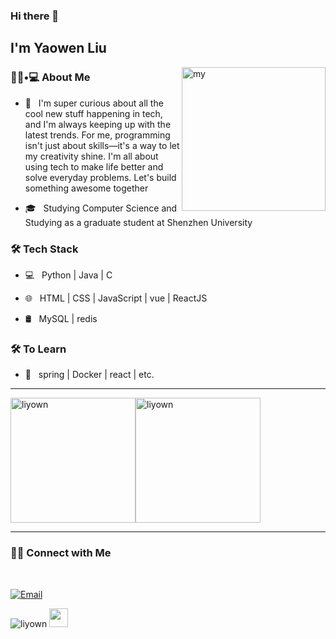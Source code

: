 ### Hi there 👋<h2> I'm Yaowen Liu</h2>

<img align='right' src="https://media.giphy.com/media/M9gbBd9nbDrOTu1Mqx/giphy.gif" width="230" alt="my">

<h3> 👨🏻•💻 About Me </h3>

- 🤔 &nbsp; I'm super curious about all the cool new stuff happening in tech, and I'm always keeping up with the latest trends. For me, programming isn't just about skills—it's a way to let my creativity shine. I'm all about using tech to make life better and solve everyday problems. Let's build something awesome together

- 🎓 &nbsp; Studying Computer Science and Studying as a graduate student at Shenzhen University



<h3>🛠 Tech Stack</h3>

- 💻 &nbsp; Python | Java  | C 

- 🌐 &nbsp; HTML | CSS | JavaScript | vue | ReactJS

- 🛢 &nbsp; MySQL | redis
<!--

- 🔧 &nbsp; Git | Markdown | Selenium | Tidyverse

- 🖥 &nbsp; Illustrator| Photoshop | InDesign

-->



<h3>🛠 To Learn</h3>

- 🔧 &nbsp; spring | Docker | react | etc.

<hr>

<img src="https://github-readme-stats.vercel.app/api/top-langs?username=liyown&show_icons=true&locale=en&layout=compact" alt="liyown" style="height: 200px; width: auto; " /><img src="https://github-readme-stats.vercel.app/api?username=liyown&show_icons=true&locale=en" alt="liyown" style="height: 200px; width: auto; margin-lift:20px;" />

<hr>
<h3> 🤝🏻 Connect with Me </h3>
<br>



<p align="center">

<a href="mailto:liuyaowen.smile@gmail.com"><img alt="Email" src="https://img.shields.io/badge/Email-shivammalpani111@gmail.com-blue?style=flat-square&logo=gmail"></a>

</p>

 <img src="https://komarev.com/ghpvc/?username=liyown&label=Profile%20views&color=0e75b6&style=flat" alt="liyown" />  <img src="https://media.giphy.com/media/dxn6fRlTIShoeBr69N/giphy.gif" width="30">
